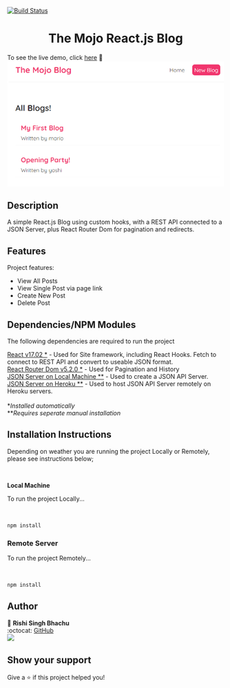 [![Build Status](https://travis-ci.org/gelstudios/gitfiti.svg?branch=master)](https://travis-ci.org/gelstudios/gitfiti)

<h1 align="center">The Mojo React.js Blog</h1>

To see the live demo, click [here](https://rbhachu-the-mojo-blog.netlify.app/) :rocket:
![Mojo Blog Preview](./src/images/mojo-blog.png)


## Description
<p>A simple React.js Blog using custom hooks, with a REST API connected to a JSON Server, plus React Router Dom for pagination and redirects.</p>

## Features
<p>Project features:</p>
  <ul>
    <li>View All Posts</li>
    <li>View Single Post via page link</li>
    <li>Create New Post</li>
    <li>Delete Post</li>        
  </ul>

## Dependencies/NPM Modules
<p>The following dependencies are required to run the project</p>

[React v17.02 *](https://www.npmjs.com/package/react) - Used for Site framework, including React Hooks. Fetch to connect to REST API and convert to useable JSON format.<br>
[React Router Dom v5.2.0 *](https://www.npmjs.com/package/react-router-dom) - Used for Pagination and History<br>
[JSON Server on Local Machine **](https://www.npmjs.com/package/json-server) - Used to create a JSON API Server.<br>
[JSON Server on Heroku **](https://elements.heroku.com/buttons/eecs130/json-server-heroku) - Used to host JSON API Server remotely on Heroku servers.<br><br>
*_Installed automatically_<br>
**_Requires seperate manual installation_


## Installation Instructions
<p>Depending on weather you are running the project Locally or Remotely, please see instructions below;</p>
<br>

__Local Machine__
<p>To run the project Locally...</p>
<br>

```sh
npm install
```

### Remote Server
<p>To run the project Remotely...</p>
<br>

```sh
npm install
```


## Author
👤 **Rishi Singh Bhachu**<br>
:octocat: [GitHub](https://github.com/rbhachu)<br>
<a target="_blank" title="https://www.linkedin.com/in/RishiSinghBhachu/" href="https://www.linkedin.com/in/RishiSinghBhachu/"><img src="https://img.shields.io/badge/-Rishi&nbsp;Singh&nbsp;Bhachu-0077B5?style=flat&logo=Linkedin&logoColor=white"/></a>


## Show your support
Give a ⭐️ if this project helped you!